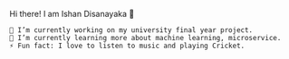 Hi there! I am Ishan Disanayaka 👋

    🔭 I’m currently working on my university final year project.
    🌱 I’m currently learning more about machine learning, microservice.
    ⚡ Fun fact: I love to listen to music and playing Cricket.

<!--
**ishandisanayaka/ishandisanayaka** is a ✨ _special_ ✨ repository because its `README.md` (this file) appears on your GitHub profile.

Here are some ideas to get you started:

-🔭 I’m currently working on ...
- 🌱 I’m currently learning ...
- 👯 I’m looking to collaborate on ...
- 🤔 I’m looking for help with ...
- 💬 Ask me about ...
- 📫 How to reach me: ...
- 😄 Pronouns: ...
- ⚡ Fun fact: ...
-->

